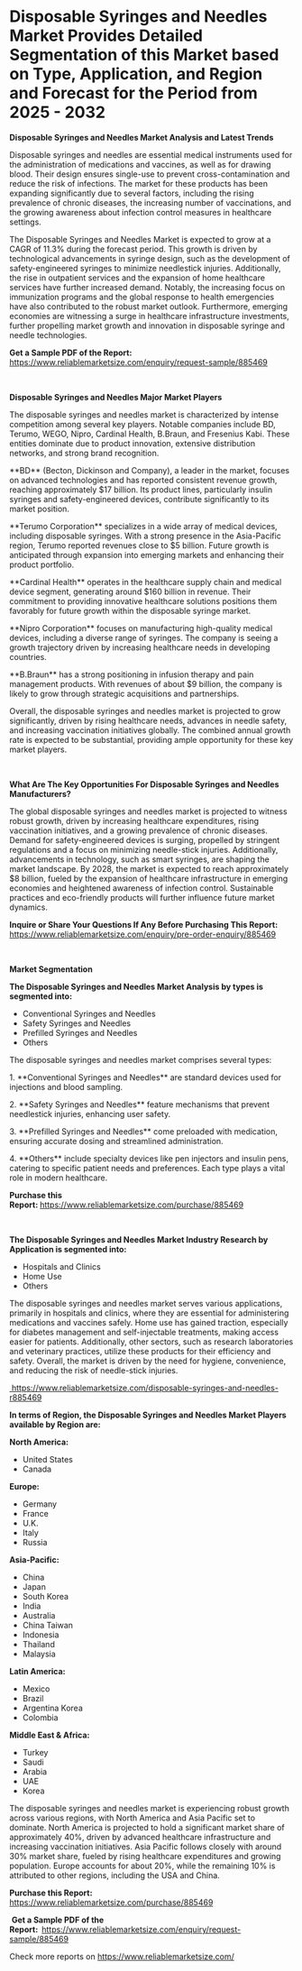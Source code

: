 <p><h1>Disposable Syringes and Needles Market Provides Detailed Segmentation of this Market based on Type, Application, and Region and Forecast for the Period from 2025 - 2032</h1></p><p><strong>Disposable Syringes and Needles Market Analysis and Latest Trends</strong></p>
<p><p>Disposable syringes and needles are essential medical instruments used for the administration of medications and vaccines, as well as for drawing blood. Their design ensures single-use to prevent cross-contamination and reduce the risk of infections. The market for these products has been expanding significantly due to several factors, including the rising prevalence of chronic diseases, the increasing number of vaccinations, and the growing awareness about infection control measures in healthcare settings.</p><p>The Disposable Syringes and Needles Market is expected to grow at a CAGR of 11.3% during the forecast period. This growth is driven by technological advancements in syringe design, such as the development of safety-engineered syringes to minimize needlestick injuries. Additionally, the rise in outpatient services and the expansion of home healthcare services have further increased demand. Notably, the increasing focus on immunization programs and the global response to health emergencies have also contributed to the robust market outlook. Furthermore, emerging economies are witnessing a surge in healthcare infrastructure investments, further propelling market growth and innovation in disposable syringe and needle technologies.</p></p>
<p><strong>Get a Sample PDF of the Report:&nbsp;</strong> <a href="https://www.reliablemarketsize.com/enquiry/request-sample/885469?utm_campaign=2333&utm_medium=2&utm_source=Github&utm_content=ia&utm_term=03032025&utm_id=disposable-syringes-and-needles">https://www.reliablemarketsize.com/enquiry/request-sample/885469</a></p>
<p>&nbsp;</p>
<p><strong>Disposable Syringes and Needles Major Market Players</strong></p>
<p><p>The disposable syringes and needles market is characterized by intense competition among several key players. Notable companies include BD, Terumo, WEGO, Nipro, Cardinal Health, B.Braun, and Fresenius Kabi. These entities dominate due to product innovation, extensive distribution networks, and strong brand recognition.</p><p>**BD** (Becton, Dickinson and Company), a leader in the market, focuses on advanced technologies and has reported consistent revenue growth, reaching approximately $17 billion. Its product lines, particularly insulin syringes and safety-engineered devices, contribute significantly to its market position.</p><p>**Terumo Corporation** specializes in a wide array of medical devices, including disposable syringes. With a strong presence in the Asia-Pacific region, Terumo reported revenues close to $5 billion. Future growth is anticipated through expansion into emerging markets and enhancing their product portfolio.</p><p>**Cardinal Health** operates in the healthcare supply chain and medical device segment, generating around $160 billion in revenue. Their commitment to providing innovative healthcare solutions positions them favorably for future growth within the disposable syringe market.</p><p>**Nipro Corporation** focuses on manufacturing high-quality medical devices, including a diverse range of syringes. The company is seeing a growth trajectory driven by increasing healthcare needs in developing countries.</p><p>**B.Braun** has a strong positioning in infusion therapy and pain management products. With revenues of about $9 billion, the company is likely to grow through strategic acquisitions and partnerships.</p><p>Overall, the disposable syringes and needles market is projected to grow significantly, driven by rising healthcare needs, advances in needle safety, and increasing vaccination initiatives globally. The combined annual growth rate is expected to be substantial, providing ample opportunity for these key market players.</p></p>
<p>&nbsp;</p>
<p><strong>What Are The Key Opportunities For Disposable Syringes and Needles Manufacturers?</strong></p>
<p><p>The global disposable syringes and needles market is projected to witness robust growth, driven by increasing healthcare expenditures, rising vaccination initiatives, and a growing prevalence of chronic diseases. Demand for safety-engineered devices is surging, propelled by stringent regulations and a focus on minimizing needle-stick injuries. Additionally, advancements in technology, such as smart syringes, are shaping the market landscape. By 2028, the market is expected to reach approximately $8 billion, fueled by the expansion of healthcare infrastructure in emerging economies and heightened awareness of infection control. Sustainable practices and eco-friendly products will further influence future market dynamics.</p></p>
<p><strong>Inquire or Share Your Questions If Any Before Purchasing This Report:</strong> <a href="https://www.reliablemarketsize.com/enquiry/pre-order-enquiry/885469?utm_campaign=2333&utm_medium=2&utm_source=Github&utm_content=ia&utm_term=03032025&utm_id=disposable-syringes-and-needles">https://www.reliablemarketsize.com/enquiry/pre-order-enquiry/885469</a></p>
<p>&nbsp;</p>
<p><strong>Market Segmentation</strong></p>
<p><strong>The Disposable Syringes and Needles Market Analysis by types is segmented into:</strong></p>
<p><ul><li>Conventional Syringes and Needles</li><li>Safety Syringes and Needles</li><li>Prefilled Syringes and Needles</li><li>Others</li></ul></p>
<p><p>The disposable syringes and needles market comprises several types: </p><p>1. **Conventional Syringes and Needles** are standard devices used for injections and blood sampling.</p><p>2. **Safety Syringes and Needles** feature mechanisms that prevent needlestick injuries, enhancing user safety. </p><p>3. **Prefilled Syringes and Needles** come preloaded with medication, ensuring accurate dosing and streamlined administration.</p><p>4. **Others** include specialty devices like pen injectors and insulin pens, catering to specific patient needs and preferences. Each type plays a vital role in modern healthcare.</p></p>
<p><strong>Purchase this Report:&nbsp;</strong><a href="https://www.reliablemarketsize.com/purchase/885469?utm_campaign=2333&utm_medium=2&utm_source=Github&utm_content=ia&utm_term=03032025&utm_id=disposable-syringes-and-needles">https://www.reliablemarketsize.com/purchase/885469</a></p>
<p>&nbsp;</p>
<p><strong>The Disposable Syringes and Needles Market Industry Research by Application is segmented into:</strong></p>
<p><ul><li>Hospitals and Clinics</li><li>Home Use</li><li>Others</li></ul></p>
<p><p>The disposable syringes and needles market serves various applications, primarily in hospitals and clinics, where they are essential for administering medications and vaccines safely. Home use has gained traction, especially for diabetes management and self-injectable treatments, making access easier for patients. Additionally, other sectors, such as research laboratories and veterinary practices, utilize these products for their efficiency and safety. Overall, the market is driven by the need for hygiene, convenience, and reducing the risk of needle-stick injuries.</p></p>
<p><a href="https://www.reliablemarketsize.com/disposable-syringes-and-needles-r885469?utm_campaign=2333&utm_medium=2&utm_source=Github&utm_content=ia&utm_term=03032025&utm_id=disposable-syringes-and-needles">&nbsp;https://www.reliablemarketsize.com/disposable-syringes-and-needles-r885469</a></p>
<p><strong>In terms of Region, the Disposable Syringes and Needles Market Players available by Region are:</strong></p>
<p>
    <p> <strong> North America: </strong>
        <ul>
            <li>United States</li>
            <li>Canada</li>
        </ul>
        </p> 
    <p> <strong> Europe: </strong>
        <ul>
            <li>Germany</li>
            <li>France</li>
            <li>U.K.</li>
            <li>Italy</li>
            <li>Russia</li>
        </ul>
        </p> 
    <p> <strong> Asia-Pacific: </strong>
        <ul>
            <li>China</li>
            <li>Japan</li>
            <li>South Korea</li>
            <li>India</li>
            <li>Australia</li>
            <li>China Taiwan</li>
            <li>Indonesia</li>
            <li>Thailand</li>
            <li>Malaysia</li>
        </ul>
        </p> 
    <p> <strong> Latin America: </strong>
        <ul>
            <li>Mexico</li>
            <li>Brazil</li>
            <li>Argentina Korea</li>
            <li>Colombia</li>
        </ul>
        </p> 
    <p> <strong> Middle East & Africa: </strong>
        <ul>
            <li>Turkey</li>
            <li>Saudi</li>
            <li>Arabia</li>
            <li>UAE</li>
            <li>Korea</li>
        </ul>
    </p>
    </p>
<p><p>The disposable syringes and needles market is experiencing robust growth across various regions, with North America and Asia Pacific set to dominate. North America is projected to hold a significant market share of approximately 40%, driven by advanced healthcare infrastructure and increasing vaccination initiatives. Asia Pacific follows closely with around 30% market share, fueled by rising healthcare expenditures and growing population. Europe accounts for about 20%, while the remaining 10% is attributed to other regions, including the USA and China.</p></p>
<p><strong>Purchase this Report: </strong><a href="https://www.reliablemarketsize.com/purchase/885469?utm_campaign=2333&utm_medium=2&utm_source=Github&utm_content=ia&utm_term=03032025&utm_id=disposable-syringes-and-needles">https://www.reliablemarketsize.com/purchase/885469</a></p>
<p>&nbsp;<strong>Get a Sample PDF of the Report:&nbsp;&nbsp;</strong><a href="https://www.reliablemarketsize.com/enquiry/request-sample/885469?utm_campaign=2333&utm_medium=2&utm_source=Github&utm_content=ia&utm_term=03032025&utm_id=disposable-syringes-and-needles">https://www.reliablemarketsize.com/enquiry/request-sample/885469</a></p>
<p><strong></strong></p>
<p>Check more reports on <a href="https://www.reliablemarketsize.com/?utm_campaign=2333&utm_medium=2&utm_source=Github&utm_content=ia&utm_term=03032025&utm_id=disposable-syringes-and-needles">https://www.reliablemarketsize.com/</a></p>